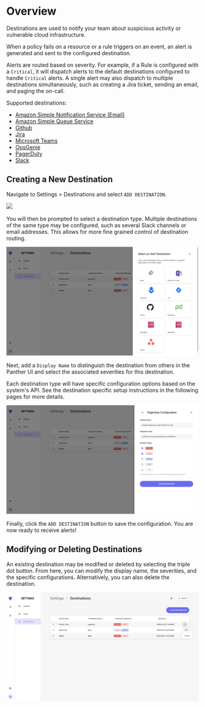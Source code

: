 # Overview

Destinations are used to notify your team about suspicious activity or vulnerable cloud infrastructure.

When a policy fails on a resource or a rule triggers on an event, an alert is generated and sent to the configured destination.

Alerts are routed based on severity. For example, if a Rule is configured with a `Critical`, it will dispatch alerts to the default destinations configured to handle `Critical` alerts. A single alert may also dispatch to multiple destinations simultaneously, such as creating a Jira ticket, sending an email, and paging the on-call.

Supported destinations:

- [Amazon Simple Notification Service (Email)](https://aws.amazon.com/sns/)
- [Amazon Simple Queue Service](https://aws.amazon.com/sqs/)
- [Github](https://github.com/)
- [Jira](https://www.atlassian.com/software/jira)
- [Microsoft Teams](https://products.office.com/en-us/microsoft-teams/group-chat-software)
- [OpsGenie](https://www.atlassian.com/software/opsgenie/what-is-opsgenie)
- [PagerDuty](https://www.pagerduty.com/)
- [Slack](https://slack.com/)

## Creating a New Destination

Navigate to Settings > Destinations and select `ADD DESTINATION`.

![](../.gitbook/assets/default-destinations-new.png)

You will then be prompted to select a destination type. Multiple destinations of the same type may be configured, such as several Slack channels or email addresses. This allows for more fine grained control of destination routing.

![Select the destination type](../../.gitbook/assets/destination-types.png)

Next, add a `Display Name` to distinguish the destination from others in the Panther UI and select the associated severities for this destination.

Each destination type will have specific configuration options based on the system's API. See the destination specific setup instructions in the following pages for more details.

![Configure the destination's settings](../../.gitbook/assets/destination-settings-example.png)

Finally, click the `ADD DESTINATION` button to save the configuration. You are now ready to receive alerts!

## Modifying or Deleting Destinations

An existing destination may be modified or deleted by selecting the triple dot button. From here, you can modify the display name, the severities, and the specific configurations. Alternatively, you can also delete the destination.

![Changing a destination](../../.gitbook/assets/destination-modificaiton.png)
